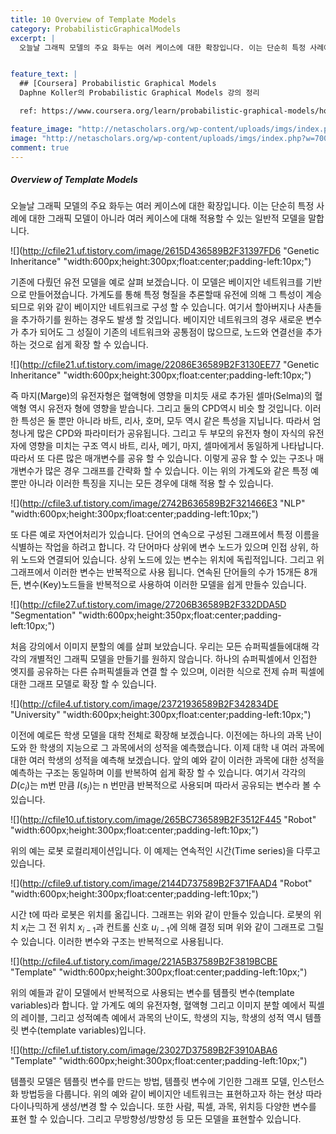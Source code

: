 ```yaml
---
title: 10 Overview of Template Models
category: ProbabilisticGraphicalModels
excerpt: |
  오늘날 그래픽 모델의 주요 화두는 여러 케이스에 대한 확장입니다. 이는 단순히 특정 사례에 대한 그래픽 모델이 아니라 여러 케이스에 대해 적용할 수 있는 일반적 모델을 말합니다.


feature_text: |
  ## [Coursera] Probabilistic Graphical Models
  Daphne Koller의 Probabilistic Graphical Models 강의 정리

  ref: https://www.coursera.org/learn/probabilistic-graphical-models/home

feature_image: "http://netascholars.org/wp-content/uploads/imgs/index.php?w=700&src=http://netascholars.org/wp-content/uploads/2013/04/9780262258357-1024x512.jpg"
image: "http://netascholars.org/wp-content/uploads/imgs/index.php?w=700&src=http://netascholars.org/wp-content/uploads/2013/04/9780262258357-1024x512.jpg"
comment: true
---
```



##### Overview of Template Models

오늘날 그래픽 모델의 주요 화두는 여러 케이스에 대한 확장입니다. 이는 단순히 특정 사례에 대한 그래픽 모델이 아니라 여러 케이스에 대해 적용할 수 있는 일반적 모델을 말합니다.

![](http://cfile21.uf.tistory.com/image/2615D436589B2F31397FD6 "Genetic Inheritance" "width:600px;height:300px;float:center;padding-left:10px;")

기존에 다뤘던 유전 모델을 예로 살펴 보겠습니다. 이 모델은 베이지안 네트워크를 기반으로 만들어졌습니다. 가계도를 통해 특정 형질을 추론할때 유전에 의해 그 특성이 계승 되므로 위와 같이 베이지안 네트워크로 구성 할 수 있습니다. 여기서 할아버지나 사촌들을 추가하기를 원하는 경우도 발생 할 것입니다. 베이지안 네트워크의 경우 새로운 변수가 추가 되어도 그 성질이 기존의 네트워크와 공통점이 많으므로, 노드와 연결선을 추가 하는 것으로 쉽게 확장 할 수 있습니다.  

![](http://cfile21.uf.tistory.com/image/22086E36589B2F3130EE77 "Genetic Inheritance" "width:600px;height:300px;float:center;padding-left:10px;")

즉 마지(Marge)의 유전자형은 혈액형에 영향을 미치듯 새로 추가된 셀마(Selma)의 혈액형 역시 유전자 형에 영향을 받습니다. 그리고 둘의 CPD역시 비슷 할 것입니다. 이러한 특성은 둘 뿐만 아니라 바트, 리사, 호머, 모두 역시 같은 특성을 지닙니다.  따라서 엄청나게 많은 CPD와 파라미터가 공유됩니다. 그리고 두 부모의 유전자 형이 자식의 유전자에 영향을 미치는 구조 역시 바트, 리사, 메기, 마지, 셀마에게서 동일하게 나타납니다. 따라서 또 다른 많은 매개변수를 공유 할 수 있습니다. 이렇게 공유 할 수 있는 구조나 매개변수가 많은 경우 그래프를 간략화 할 수 있습니다. 이는 위의 가계도와 같은 특정 예 뿐만 아니라 이러한 특징을 지니는 모든 경우에 대해 적용 할 수 있습니다.   

![](http://cfile3.uf.tistory.com/image/2742B636589B2F321466E3 "NLP" "width:600px;height:300px;float:center;padding-left:10px;")

또 다른 예로 자연어처리가 있습니다.  단어의 연속으로 구성된 그래프에서 특정 이름을 식별하는 작업을 하려고 합니다. 각 단어마다 상위에 변수 노드가 있으며 인접 상위, 하위 노드와 연결되어 있습니다. 상위 노드에 있는 변수는 위치에 독립적입니다. 그리고 위 그래프에서 이러한 변수는 반복적으로 사용 됩니다. 연속된 단어들의 수가 15개든 8개든, 변수(Key)노드들을 반복적으로 사용하여 이러한 모델을 쉽게 만들수 있습니다.  

![](http://cfile27.uf.tistory.com/image/27206B36589B2F332DDA5D "Segmentation" "width:600px;height:350px;float:center;padding-left:10px;")

처음 강의에서 이미지 분할의 예를 살펴 보았습니다. 우리는 모든 슈퍼픽셀들에대해 각각의 개별적인 그래픽 모델을 만들기를 원하지 않습니다.  하나의 슈퍼픽셀에서 인접한 엣지를 공유하는 다른 슈퍼픽셀들과 연결 할 수 있으며, 이러한 식으로 전제 슈퍼 픽셀에 대한 그래프 모델로 확장 할 수 있습니다.  

![](http://cfile4.uf.tistory.com/image/23721936589B2F342834DE "University" "width:600px;height:300px;float:center;padding-left:10px;")

이전에 예로든 학생 모델을 대학 전체로 확장해 보겠습니다. 이전에는 하나의 과목 난이도와 한 학생의 지능으로 그 과목에서의 성적을 예측했습니다. 이제 대학 내 여러 과목에 대한 여러 학생의 성적을 예측해 보겠습니다. 앞의 예와 같이 이러한 과목에 대한 성적을 예측하는 구조는 동일하며 이를 반복하여 쉽게 확장 할 수 있습니다. 여기서 각각의 $D(c_i)$는 m번 만큼 $I(s_j)$는 n 번만큼 반복적으로 사용되며 따라서 공유되는 변수라 볼 수 있습니다.   

![](http://cfile10.uf.tistory.com/image/265BC736589B2F3512F445 "Robot" "width:600px;height:300px;float:center;padding-left:10px;")

위의 예는 로봇 로컬리제이션입니다. 이 예제는 연속적인 시간(Time series)을 다루고 있습니다.  

![](http://cfile9.uf.tistory.com/image/2144D737589B2F371FAAD4 "Robot" "width:600px;height:300px;float:center;padding-left:10px;")

시간 t에 따라 로봇은 위치를 옮깁니다. 그래프는 위와 같이 만들수 있습니다. 로봇의 위치 $x_i$는 그 전 위치 $x_{i-1}$과 컨트롤 신호 $u_{i-1}$에 의해 결정 되며 위와 같이 그래프로 그릴 수 있습니다. 이러한 변수와 구조는 반복적으로 사용됩니다.

![](http://cfile4.uf.tistory.com/image/221A5B37589B2F3819BCBE "Template" "width:600px;height:300px;float:center;padding-left:10px;")

위의 예들과 같이 모델에서 반복적으로 사용되는 변수를 템플릿 변수(template variables)라 합니다. 앞 가계도 예의 유전자형, 혈액형 그리고 이미지 분할 예에서 픽셀의 레이블, 그리고 성적예측 예에서 과목의 난이도, 학생의 지능, 학생의 성적 역시 템플릿 변수(template variables)입니다.   

![](http://cfile1.uf.tistory.com/image/23027D37589B2F3910ABA6 "Template" "width:600px;height:300px;float:center;padding-left:10px;")

템플릿 모델은 템플릿 변수를 만드는 방법, 템플릿 변수에 기인한 그래프 모델, 인스턴스화 방법등을 다룹니다. 위의 예와 같이 베이지안 네트워크는 표현하고자 하는 현상 따라 다이나믹하게 생성/변경 할 수 있습니다. 또한 사람, 픽셀, 과목, 위치등 다양한 변수를 표현 할 수 있습니다. 그리고 무방향성/방향성 등 모든 모델을 표현할수 있습니다.
